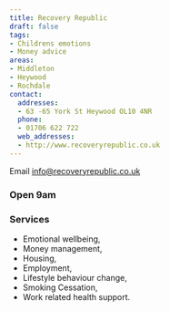 ```yaml
---
title: Recovery Republic
draft: false
tags:
- Childrens emotions
- Money advice
areas:
- Middleton
- Heywood
- Rochdale
contact:
  addresses:
  - 63 -65 York St Heywood OL10 4NR
  phone:
  - 01706 622 722
  web_addresses:
  - http://www.recoveryrepublic.co.uk
---
```


Email  info@recoveryrepublic.co.uk  

### Open  9am   

### Services  
* Emotional wellbeing,
* Money management,
* Housing,
* Employment,
* Lifestyle behaviour change,
* Smoking Cessation,
* Work related health support.